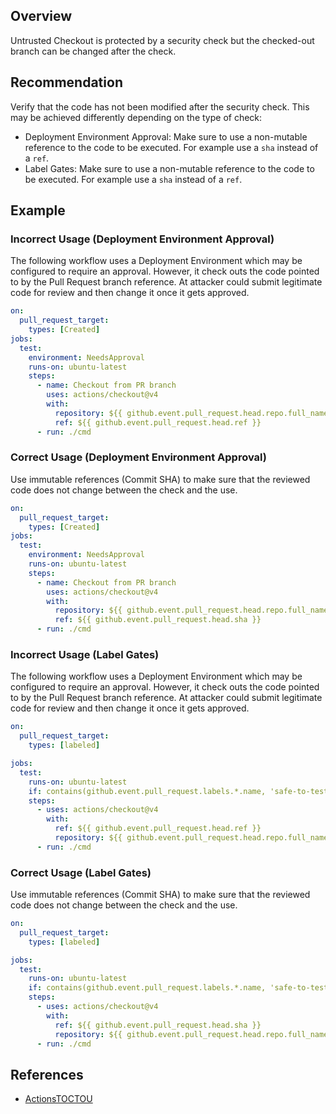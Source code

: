 ## Overview

Untrusted Checkout is protected by a security check but the checked-out branch can be changed after the check.

## Recommendation

Verify that the code has not been modified after the security check. This may be achieved differently depending on the type of check:

- Deployment Environment Approval: Make sure to use a non-mutable reference to the code to be executed. For example use a `sha` instead of a `ref`.
- Label Gates: Make sure to use a non-mutable reference to the code to be executed. For example use a `sha` instead of a `ref`.

## Example

### Incorrect Usage (Deployment Environment Approval)

The following workflow uses a Deployment Environment which may be configured to require an approval. However, it check outs the code pointed to by the Pull Request branch reference. At attacker could submit legitimate code for review and then change it once it gets approved.

```yml
on:
  pull_request_target:
    types: [Created]
jobs:
  test:
    environment: NeedsApproval
    runs-on: ubuntu-latest
    steps:
      - name: Checkout from PR branch
        uses: actions/checkout@v4
        with:
          repository: ${{ github.event.pull_request.head.repo.full_name }}
          ref: ${{ github.event.pull_request.head.ref }}
      - run: ./cmd
```

### Correct Usage (Deployment Environment Approval)

Use immutable references (Commit SHA) to make sure that the reviewed code does not change between the check and the use.

```yml
on:
  pull_request_target:
    types: [Created]
jobs:
  test:
    environment: NeedsApproval
    runs-on: ubuntu-latest
    steps:
      - name: Checkout from PR branch
        uses: actions/checkout@v4
        with:
          repository: ${{ github.event.pull_request.head.repo.full_name }}
          ref: ${{ github.event.pull_request.head.sha }}
      - run: ./cmd
```

### Incorrect Usage (Label Gates)

The following workflow uses a Deployment Environment which may be configured to require an approval. However, it check outs the code pointed to by the Pull Request branch reference. At attacker could submit legitimate code for review and then change it once it gets approved.

```yaml
on:
  pull_request_target:
    types: [labeled]

jobs:
  test:
    runs-on: ubuntu-latest
    if: contains(github.event.pull_request.labels.*.name, 'safe-to-test')
    steps:
      - uses: actions/checkout@v4
        with:
          ref: ${{ github.event.pull_request.head.ref }}
          repository: ${{ github.event.pull_request.head.repo.full_name }}
      - run: ./cmd
```

### Correct Usage (Label Gates)

Use immutable references (Commit SHA) to make sure that the reviewed code does not change between the check and the use.

```yaml
on:
  pull_request_target:
    types: [labeled]

jobs:
  test:
    runs-on: ubuntu-latest
    if: contains(github.event.pull_request.labels.*.name, 'safe-to-test')
    steps:
      - uses: actions/checkout@v4
        with:
          ref: ${{ github.event.pull_request.head.sha }}
          repository: ${{ github.event.pull_request.head.repo.full_name }}
      - run: ./cmd
```

## References

- [ActionsTOCTOU](https://github.com/AdnaneKhan/ActionsTOCTOU)
